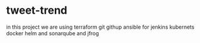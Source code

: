 # tweet-trend
in this project we are using terraform git githup ansible for jenkins kubernets docker helm and sonarqube and jfrog
